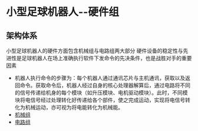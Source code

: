 # 小型足球机器人--硬件组

## 架构体系

小型足球机器人的硬件方面包含机械组与电路组两大部分
硬件设备的稳定性与先进性是足球机器人在场上准确执行软件下发命令的先决条件，也是战胜对手的重要因素

* 机器人执行命令的步骤为：每个机器人通过通讯芯片与主机通讯，获取以及返回命令。获取命令后，机器人经过自身的核心处理器解算后，通过电路将不同的信号传递给机身的每个模块（如升压模块、电机驱动模块）。此时，不同模块将电信号经过处理转化好传递给各个部件，使之完成运动，实现将电信号转化为机械运动，亦可视为将电能转化为机械能。
* [机械组](Mechanics.md)
* [电路组](Electrics.md)